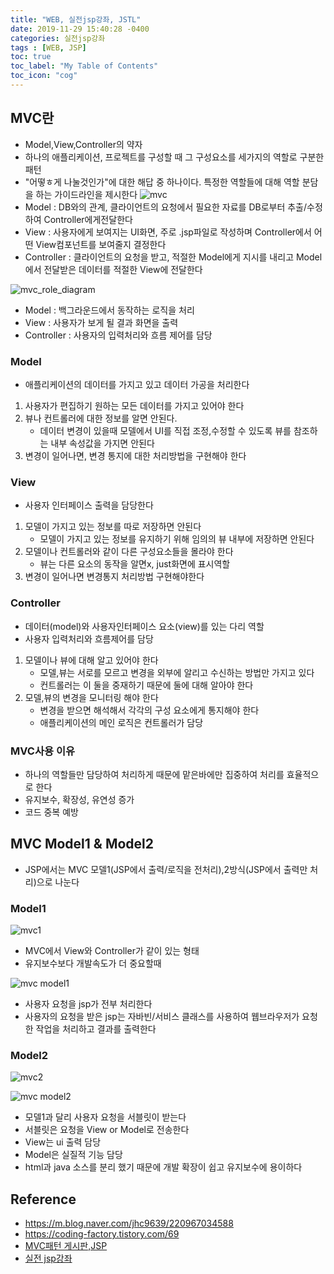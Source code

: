 ```yaml
---
title: "WEB, 실전jsp강좌, JSTL"
date: 2019-11-29 15:40:28 -0400
categories: 실전jsp강좌
tags : [WEB, JSP]
toc: true
toc_label: "My Table of Contents"
toc_icon: "cog"
---
```


## MVC란
- Model,View,Controller의 약자
- 하나의 애플리케이션, 프로젝트를 구성할 때 그 구성요소를 세가지의 역할로 구분한 패턴
- "어떻ㅎ게 나눌것인가"에 대한 해답 중 하나이다. 특정한 역할들에 대해 역할 분담을 하는 가이드라인을 제시한다
![mvc](https://user-images.githubusercontent.com/55946791/72495363-d38a5000-3869-11ea-968c-9dae69cf013d.JPG)
- Model : DB와의 관계, 클라이언트의 요청에서 필요한 자료를 DB로부터 추출/수정하여 Controller에게전달한다
- View : 사용자에게 보여지는 UI화면, 주로 .jsp파일로 작성하며 Controller에서 어떤 View컴포넌트를 보여줄지 결정한다
- Controller : 클라이언트의 요청을 받고, 적절한 Model에게 지시를 내리고 Model에서 전달받은 데이터를 적절한 View에 전달한다

![mvc_role_diagram](https://user-images.githubusercontent.com/55946791/72199983-f0e4a600-3486-11ea-95f0-3d2878016244.png)

- Model : 백그라운드에서 동작하는 로직을 처리
- View : 사용자가 보게 될 결과 화면을 출력
- Controller : 사용자의 입력처리와 흐름 제어를 담당

### Model
- 애플리케이션의 데이터를 가지고 있고 데이터 가공을 처리한다
1. 사용자가 편집하기 원하는 모든 데이터를 가지고 있어야 한다
2. 뷰나 컨트롤러에 대한 정보를 알면 안된다.
    - 데이터 변경이 있을때 모델에서 UI를 직접 조정,수정할 수 있도록 뷰를 참조하는 내부 속성값을 가지면 안된다
3. 변경이 일어나면, 변경 통지에 대한 처리방법을 구현해야 한다

### View
- 사용자 인터페이스 출력을 담당한다
1. 모델이 가지고 있는 정보를 따로 저장하면 안된다
    - 모델이 가지고 있는 정보를 유지하기 위해 임의의 뷰 내부에 저장하면 안된다
2. 모델이나 컨트롤러와 같이 다른 구성요소들을 몰라야 한다
    - 뷰는 다른 요소의 동작을 알면x, just화면에 표시역할
3. 변경이 일어나면 변경통지 처리방법 구현해야한다

### Controller
- 데이터(model)와 사용자인터페이스 요소(view)를 있는 다리 역할
- 사용자 입력처리와 흐름제어를 담당

1. 모델이나 뷰에 대해 알고 있어야 한다
    - 모델,뷰는 서로를 모르고 변경을 외부에 알리고 수신하는 방법만 가지고 있다
    - 컨트롤러는 이 둘을 중재하기 때문에 둘에 대해 알아야 한다
2. 모델,뷰의 변경을 모니터링 해야 한다
    - 변경을 받으면 해석해서 각각의 구성 요소에게 통지해야 한다
    - 애플리케이션의 메인 로직은 컨트롤러가 담당


### MVC사용 이유
- 하나의 역할들만 담당하여 처리하게 때문에 맡은바에만 집중하여 처리를 효율적으로 한다
- 유지보수, 확장성, 유연성 증가
- 코드 중복 예방



## MVC Model1 & Model2
- JSP에서는 MVC 모델1(JSP에서 출력/로직을 전처리),2방식(JSP에서 출력만 처리)으로 나눈다

### Model1
![mvc1](https://user-images.githubusercontent.com/55946791/72495522-45fb3000-386a-11ea-82c9-0c949711bc59.JPG)
- MVC에서 View와 Controller가 같이 있는 형태
- 유지보수보다 개발속도가 더 중요할때


![mvc model1](https://user-images.githubusercontent.com/55946791/72200129-ce538c80-3488-11ea-906d-0bc04e82dd0e.png)
- 사용자 요청을 jsp가 전부 처리한다
- 사용자의 요청을 받은 jsp는 자바빈/서비스 클래스를 사용하여 웹브라우저가 요청한 작업을 처리하고 결과를 출력한다

### Model2
![mvc2](https://user-images.githubusercontent.com/55946791/72495719-dc2f5600-386a-11ea-9f65-1e28cee20496.JPG)


![mvc model2](https://user-images.githubusercontent.com/55946791/72200152-fb07a400-3488-11ea-82df-78a8fea7a608.png)
- 모델1과 달리 사용자 요청을 서블릿이 받는다
- 서블릿은 요청을 View or Model로 전송한다
- View는 ui 출력 담당
- Model은 실질적 기능 담당
- html과 java 소스를 분리 했기 때문에 개발 확장이 쉽고 유지보수에 용이하다



## Reference
- <https://m.blog.naver.com/jhc9639/220967034588>
- <https://coding-factory.tistory.com/69>
- [MVC패턴 게시판,JSP](https://coding-factory.tistory.com/71)
- [실전 jsp강좌](https://www.inflearn.com/course/%EC%8B%A4%EC%A0%84-jsp-%EA%B0%95%EC%A2%8C/lecture/1188)
